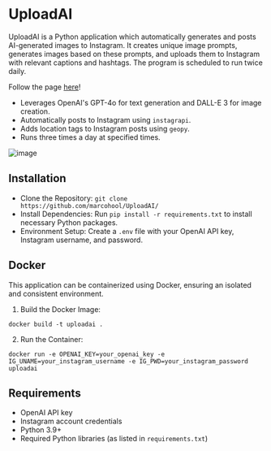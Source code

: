 # UploadAI
UploadAI is a Python application which automatically generates and posts AI-generated images to Instagram. It creates unique image prompts, generates images based on these prompts, and uploads them to Instagram with relevant captions and hashtags. The program is scheduled to run twice daily.

Follow the page [here](https://www.instagram.com/worldswondersai/)!

* Leverages OpenAI's GPT-4o for text generation and DALL-E 3 for image creation.
* Automatically posts to Instagram using `instagrapi`.
* Adds location tags to Instagram posts using `geopy`.
* Runs three times a day at specified times.

![image](https://github.com/marcohool/UploadAI/assets/64811388/436d6bbd-7545-4fa3-a915-32b2ae88e284)


## Installation
* Clone the Repository: `git clone https://github.com/marcohool/UploadAI/`
* Install Dependencies: Run `pip install -r requirements.txt` to install necessary Python packages.
* Environment Setup: Create a `.env` file with your OpenAI API key, Instagram username, and password.


## Docker 
This application can be containerized using Docker, ensuring an isolated and consistent environment.
1. Build the Docker Image:
```
docker build -t uploadai .
```

2. Run the Container:
```
docker run -e OPENAI_KEY=your_openai_key -e IG_UNAME=your_instagram_username -e IG_PWD=your_instagram_password uploadai
```

## Requirements
* OpenAI API key
* Instagram account credentials
* Python 3.9+
* Required Python libraries (as listed in `requirements.txt`)
